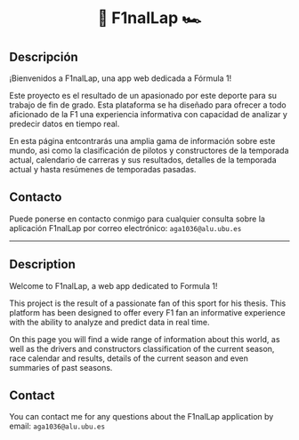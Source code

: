 <h1 align="center"> 🏁 F1nalLap 🏎️ </h1>

## Descripción
¡Bienvenidos a F1nalLap, una app web dedicada a Fórmula 1!

Este proyecto es el resultado de un apasionado por este deporte para su trabajo de fin de grado. Esta plataforma se ha diseñado para ofrecer a todo aficionado de la F1 una experiencia informativa con capacidad de analizar y predecir datos en tiempo real.

En esta página entcontrarás una amplia gama de información sobre este mundo, asi como la clasificación de pilotos y constructores de la temporada actual, calendario de carreras y sus resultados, detalles de la temporada actual y hasta resúmenes de temporadas pasadas.


## Contacto
Puede ponerse en contacto conmigo para cualquier consulta sobre la aplicación F1nalLap por correo electrónico: ```aga1036@alu.ubu.es```

---

## Description
Welcome to F1nalLap, a web app dedicated to Formula 1!

This project is the result of a passionate fan of this sport for his thesis. This platform has been designed to offer every F1 fan an informative experience with the ability to analyze and predict data in real time.

On this page you will find a wide range of information about this world, as well as the drivers and constructors classification of the current season, race calendar and results, details of the current season and even summaries of past seasons.

## Contact
You can contact me for any questions about the F1nalLap application by email: ```aga1036@alu.ubu.es```